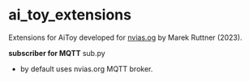 # ai_toy_extensions
Extensions for AiToy developed for [nvias.og](link:https://nvias.org) by Marek Ruttner (2023). 

<b>subscriber for MQTT</b> sub.py <br>
* by default uses nvias.org MQTT broker. 
